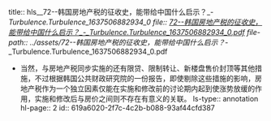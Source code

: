 title:: hls__72--韩国房地产税的征收史，能带给中国什么启示？_-_Turbulence.Turbulence_1637506882934_0
file:: [72--韩国房地产税的征收史，能带给中国什么启示？_-_Turbulence.Turbulence_1637506882934_0.pdf](../assets/72--韩国房地产税的征收史，能带给中国什么启示？_-_Turbulence.Turbulence_1637506882934_0.pdf)
file-path:: ../assets/72--韩国房地产税的征收史，能带给中国什么启示？_-_Turbulence.Turbulence_1637506882934_0.pdf

- 当然，与房地产税同步实施的还有限贷、限制转让、新楼盘售价封顶等其他措施，不过根据韩国公共财政研究院的一份报告，即使剔除这些措施的影响，房地产税作为一个独立因素仅能在实施和修改前的讨论期内起到使涨势放缓的作用，实施和修改后与房价之间则不存在有意义的关联。
  ls-type:: annotation
  hl-page:: 2
  id:: 619a6020-2f7c-4c2b-b088-93af44cfd387